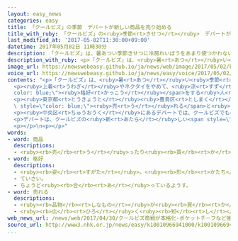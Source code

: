 ```yaml
---
layout: easy_news
categories: easy
title: 「クールビズ」の季節　デパートが新しい商品を売り始める
title_with_ruby: 「クールビズ」の<ruby>季節<rt>きせつ</rt></ruby>　デパートが<ruby>新<rt>あたら</rt></ruby>しい<ruby>商品<rt>しょうひん</rt></ruby>を<ruby>売<rt>う</rt></ruby>り<ruby>始<rt>はじ</rt></ruby>める
last_modified_at: '2017-05-02T11:30:00+09:00'
datetime: 2017年05月02日 11時30分
description: 「クールビズ」は、暑あつい季節きせつに冷房れいぼうをあまり使つかわないように仕事しごとでも涼すずしい服ふくを着きたりすることで、今年ことしも５月がつ１日ついたちから始はじまりました。
description_with_ruby: <p>「クールビズ」は、<ruby>暑<rt>あつ</rt></ruby>い<ruby>季節<rt>きせつ</rt></ruby>に<ruby>冷房<rt>れいぼう</rt></ruby>をあまり<ruby>使<rt>つか</rt></ruby>わないように<ruby>仕事<rt>しごと</rt></ruby>でも<ruby>涼<rt>すず</rt></ruby>しい<ruby>服<rt>ふく</rt></ruby>を<ruby>着<rt>き</rt></ruby>たりすることで、<ruby>今年<rt>ことし</rt></ruby>も５<ruby>月<rt>がつ</rt></ruby><ruby>１日<rt>ついたち</rt></ruby>から<ruby>始<rt>はじ</rt></ruby>まりました。
image_url: https://newswebeasy.github.io/ja/news/web/image/2017/05/02/k10010966941000.jpg
voice_url: https://newswebeasy.github.io/ja/news/easy/voice/2017/05/02/k10010966941000.mp3
contents: "<p>「クールビズ」は、<ruby>暑<rt>あつ</rt></ruby>い<ruby>季節<rt>きせつ</rt></ruby>に<ruby>冷房<rt>れいぼう</rt></ruby>をあまり<ruby>使<rt>つか</rt></ruby>わないように<ruby>仕事<rt>しごと</rt></ruby>でも<ruby>涼<rt>すず</rt></ruby>しい<ruby>服<rt>ふく</rt></ruby>を<ruby>着<rt>き</rt></ruby>たりすることで、<ruby>今年<rt>ことし</rt></ruby>も５<ruby>月<rt>がつ</rt></ruby><ruby>１日<rt>ついたち</rt></ruby>から<ruby>始<rt>はじ</rt></ruby>まりました。</p>\n\
  <p><ruby>上着<rt>うわぎ</rt></ruby>やネクタイをやめて、<ruby>涼<rt>すず</rt></ruby>しい<span style=\"\
  color: blue;\"><ruby>格好<rt>かっこう</rt></ruby></span>をする<ruby>人<rt>ひと</rt></ruby>が<ruby>増<rt>ふ</rt></ruby>えるため、いろいろなデパートがクールビズの<ruby>売<rt>う</rt></ruby>り<ruby>場<rt>ば</rt></ruby>を<ruby>作<rt>つく</rt></ruby>っています。</p>\n\
  <p><ruby>東京都<rt>とうきょうと</rt></ruby><ruby>豊島区<rt>としまく</rt></ruby>にあるデパートは、<ruby>大事<rt>だいじ</rt></ruby>な<ruby>仕事<rt>しごと</rt></ruby>のときはネクタイの<ruby>代<rt>か</rt></ruby>わりにポケットチーフをしたらどうかと<ruby>考<rt>かんが</rt></ruby>えました。<ruby>今年<rt>ことし</rt></ruby>はポケットチーフを<ruby>今<rt>いま</rt></ruby>までの２<ruby>倍<rt>ばい</rt></ruby><ruby>用意<rt>ようい</rt></ruby>しました。<ruby>店<rt>みせ</rt></ruby>の<ruby>人<rt>ひと</rt></ruby>は３０００<ruby>円<rt>えん</rt></ruby>〜５０００<ruby>円<rt>えん</rt></ruby>の<ruby>物<rt>もの</rt></ruby>がよく<span\
  \ style=\"color: blue;\"><ruby>売<rt>う</rt></ruby>れる</span>と<ruby>言<rt>い</rt></ruby>っています。</p>\n\
  <p><ruby>中央区<rt>ちゅうおうく</rt></ruby>にあるデパートでは、クールビズでも<ruby>上着<rt>うわぎ</rt></ruby>を<ruby>着<rt>き</rt></ruby>たい<ruby>人<rt>ひと</rt></ruby>のために、<ruby>絹<rt>きぬ</rt></ruby>などを<ruby>使<rt>つか</rt></ruby>って<ruby>普通<rt>ふつう</rt></ruby>より１００ｇ<ruby>以上<rt>いじょう</rt></ruby><ruby>軽<rt>かる</rt></ruby>い<ruby>上着<rt>うわぎ</rt></ruby>を<ruby>売<rt>う</rt></ruby>り<ruby>始<rt>はじ</rt></ruby>めました。この<ruby>上着<rt>うわぎ</rt></ruby>は<ruby>水<rt>みず</rt></ruby>で<ruby>洗<rt>あら</rt></ruby>うこともできます。</p>\n\
  <p>デパートは、クールビズの<ruby>新<rt>あたら</rt></ruby>しい<span style=\"color: blue;\"><ruby>商品<rt>しょうひん</rt></ruby></span>を<ruby>置<rt>お</rt></ruby>いて、<ruby>服<rt>ふく</rt></ruby>などをたくさん<ruby>売<rt>う</rt></ruby>りたいと<ruby>考<rt>かんが</rt></ruby>えています。</p>\n\
  <p></p>\n<p></p>"
words:
- word: 商品
  descriptions:
  - <ruby><rb>売</rb><rt>う</rt></ruby>ったり<ruby><rb>買</rb><rt>か</rt></ruby>ったりするための<ruby><rb>品物</rb><rt>しなもの</rt></ruby>。
- word: 格好
  descriptions:
  - <ruby><rb>姿</rb><rt>すがた</rt></ruby>。<ruby><rb>形</rb><rt>かたち</rt></ruby>。
  - ていさい。
  - ちょうど<ruby><rb>合</rb><rt>あ</rt></ruby>っているようす。
- word: 売れる
  descriptions:
  - <ruby><rb>品物</rb><rt>しなもの</rt></ruby>が<ruby><rb>買</rb><rt>か</rt></ruby>われる。
  - <ruby><rb>広</rb><rt>ひろ</rt></ruby>く<ruby><rb>知</rb><rt>し</rt></ruby>られる。
web_news_url: /news/web/2017/04/30/クールビズ商戦が本格化-ポケットチーフなど強化/
source_url: http://www3.nhk.or.jp/news/easy/k10010966941000/k10010966941000.html
...
```

